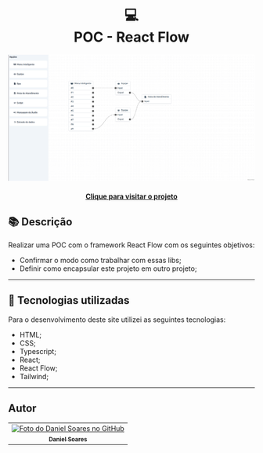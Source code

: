 <h1 align="center">
  💻<br>POC - React Flow
</h1>

![Resultado final do projeto](public/preview.png)

<h4 align="center"><a href="https://react-flow-app-green.vercel.app/">Clique para visitar o projeto</a></h4>

## 📚 Descrição

Realizar uma POC com o framework React Flow com os seguintes objetivos:

* Confirmar o modo como trabalhar com essas libs;
* Definir como encapsular este projeto em outro projeto;

---

## 💼 Tecnologias utilizadas

Para o desenvolvimento deste site utilizei as seguintes tecnologias:

- HTML;
- CSS;
- Typescript;
- React;
- React Flow;
- Tailwind;

---

<h2>Autor</h2>

<table>
  <tr>
    <td align="center">
      <a href="https://github.com/daniel-soaress">
        <img src="https://avatars.githubusercontent.com/u/27651005?v=4" width="100px;" alt="Foto do Daniel Soares no GitHub"/><br>
        <sub>
          <b>Daniel Soares</b>
        </sub>
      </a>
    </td>
  </tr>
</table>

